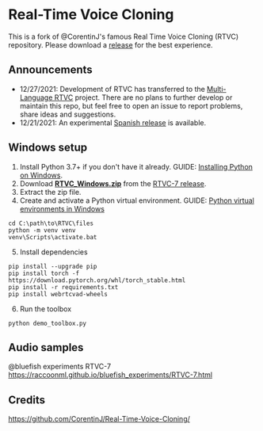 # Real-Time Voice Cloning

This is a fork of @CorentinJ's famous Real Time Voice Cloning (RTVC) repository. Please download a [release](https://github.com/raccoonML/Real-Time-Voice-Cloning/releases) for the best experience.

## Announcements
* 12/27/2021: Development of RTVC has transferred to the [Multi-Language RTVC](https://github.com/sveneschlbeck/Multi-Language-RTVC) project. There are no plans to further develop or maintain this repo, but feel free to open an issue to report problems, share ideas and suggestions.
* 12/21/2021: An experimental [Spanish release](https://github.com/raccoonML/Real-Time-Voice-Cloning/releases/tag/Spanish-1) is available.

## Windows setup
1. Install Python 3.7+ if you don't have it already. GUIDE: [Installing Python on Windows](https://www.patreon.com/posts/guide-install-in-59934677).
2. Download [**RTVC_Windows.zip**](https://github.com/raccoonML/Real-Time-Voice-Cloning/releases/download/RTVC-7/RTVC_Windows.zip) from the [RTVC-7 release](https://github.com/raccoonML/Real-Time-Voice-Cloning/releases/tag/RTVC-7).
3. Extract the zip file.
4. Create and activate a Python virtual environment. GUIDE: [Python virtual environments in Windows](https://www.patreon.com/posts/guide-python-in-59936054)
```
cd C:\path\to\RTVC\files
python -m venv venv
venv\Scripts\activate.bat
```
5. Install dependencies
```
pip install --upgrade pip
pip install torch -f https://download.pytorch.org/whl/torch_stable.html
pip install -r requirements.txt
pip install webrtcvad-wheels
```
6. Run the toolbox
```
python demo_toolbox.py
```

## Audio samples
@bluefish experiments RTVC-7<br>
https://raccoonml.github.io/bluefish_experiments/RTVC-7.html

## Credits
https://github.com/CorentinJ/Real-Time-Voice-Cloning/
